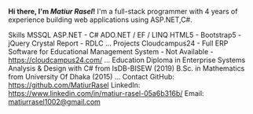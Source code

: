 **Hi there, I'm _Matiur Rasel_!**
I'm a full-stack programmer with 4 years of experience building web applications using ASP.NET,C#.

Skills
MSSQL
ASP.NET - C# 
ADO.NET / EF / LINQ
HTML5 - Bootstrap5 - jQuery
Crystal Report - RDLC
...
Projects
Cloudcampus24 - Full ERP Software for Educational Management System - Not Available - https://cloudcampus24.com/
...
Education
Diploma in Enterprise Systems Analysis & Design with C# from IsDB-BISEW (2019)
B.Sc. in Mathematics from University Of Dhaka (2015)
...
Contact
GitHub: https://github.com/MatiurRasel
LinkedIn: https://www.linkedin.com/in/matiur-rasel-05a6b316b/
Email: matiurrasel1002@gmail.com


